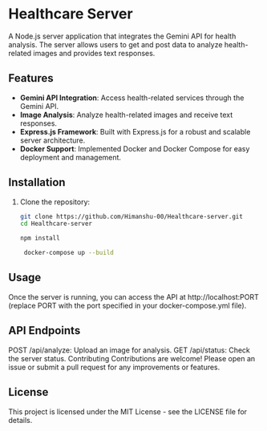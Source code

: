 # Healthcare Server

A Node.js server application that integrates the Gemini API for health analysis. The server allows users to get and post data to analyze health-related images and provides text responses.

## Features

- **Gemini API Integration**: Access health-related services through the Gemini API.
- **Image Analysis**: Analyze health-related images and receive text responses.
- **Express.js Framework**: Built with Express.js for a robust and scalable server architecture.
- **Docker Support**: Implemented Docker and Docker Compose for easy deployment and management.


## Installation

1. Clone the repository:

   ```bash
   git clone https://github.com/Himanshu-00/Healthcare-server.git
   cd Healthcare-server

   npm install

    docker-compose up --build

## Usage

Once the server is running, you can access the API at http://localhost:PORT (replace PORT with the port specified in your docker-compose.yml file).

## API Endpoints

POST /api/analyze: Upload an image for analysis.
GET /api/status: Check the server status.
Contributing
Contributions are welcome! Please open an issue or submit a pull request for any improvements or features.

## License

This project is licensed under the MIT License - see the LICENSE file for details.